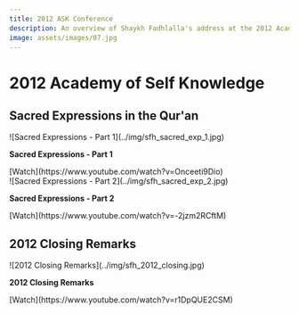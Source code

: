 ```yaml
---
title: 2012 ASK Conference
description: An overview of Shaykh Fadhlalla's address at the 2012 Academy of Self Knowledge conference in South Africa.
image: assets/images/07.jpg
---
```


# 2012 Academy of Self Knowledge

## Sacred Expressions in the Qur'an

<div markdown="1" class="card video sidebar center gemoji center-content">

<div markdown="2" class="video-image">
![Sacred Expressions - Part 1](../img/sfh_sacred_exp_1.jpg)
</div>

**Sacred Expressions - Part 1**

<div markdown="3" class="video-link">
[Watch](https://www.youtube.com/watch?v=Onceeti9Dio)
</div>

</div>

<div markdown="1" class="card video sidebar center gemoji center-content">

<div markdown="2" class="video-image">
![Sacred Expressions - Part 2](../img/sfh_sacred_exp_2.jpg)
</div>

**Sacred Expressions - Part 2**

<div markdown="3" class="video-link">
[Watch](https://www.youtube.com/watch?v=-2jzm2RCftM)
</div>

</div>

<div markdown="1" class="clear"></div>

## 2012 Closing Remarks 

<div markdown="1" class="card video sidebar center gemoji center-content">

<div markdown="2" class="video-image">
![2012 Closing Remarks](../img/sfh_2012_closing.jpg)
</div>

**2012 Closing Remarks**

<div markdown="3" class="video-link">
[Watch](https://www.youtube.com/watch?v=r1DpQUE2CSM)
</div>

</div>